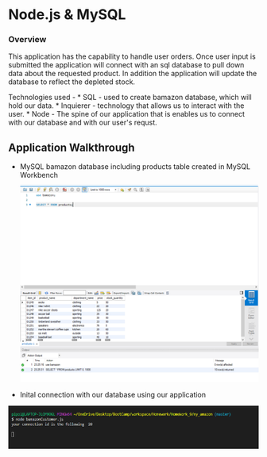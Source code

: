 # Node.js & MySQL

### Overview

This application has the capability to handle user orders. Once user input is submitted the application will connect with an sql database to pull down data about the requested product. In addition the application will update the database to reflect the depleted stock. 

Technologies used - 
    * SQL - used to create bamazon database, which will hold our data. 
    * Inquierer - technology that allows us to interact with the user.
    * Node - The spine of our application that is enables us to connect with our database and with our user's requst. 


## Application Walkthrough 

* MySQL bamazon database including products table created in MySQL Workbench

   

     <img src="assets/images/bamazon_img1.PNG">    
   


* Inital connection with our database using our application




<img src="assets/images/bamazon_img2.PNG">    
